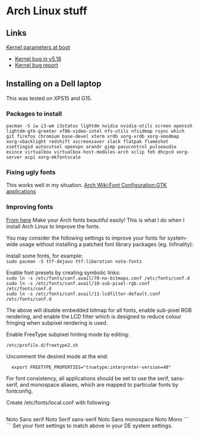 # Arch Linux stuff

## Links

[Kernel parameters at boot](https://wiki.archlinux.org/title/Kernel_parameters#GRUB)

 * [Kernel bug in v5.18](https://www.reddit.com/r/archlinux/comments/v0x3c4/psa_if_you_run_kernel_518_with_nvidia_pass_ibtoff/)
 * [Kernel bug report](https://bugs.archlinux.org/task/74891)



## Installing on a Dell laptop 
This was tested on XPS15 and G15.

### Packages to install

```
pacman -S iw i3-wm i3status lightdm nvidia nvidia-utils screen openssh lightdm-gtk-greeter xf86-video-intel nfs-utils nfsidmap rsync which git firefox chromium base-devel xterm xrdb xorg-xrdb xorg-xmodmap xorg-xbacklight redshift xscreensaver slack flatpak flameshot xsettingsd autocutsel openvpn arandr gimp pavucontrol pulseaudio evince virtualbox virtualbox-host-modules-arch xclip feh dhcpcd xorg-server acpi xorg-mkfontscale
```
### Fixing ugly fonts

This works well in my situation.
[Arch Wiki:Font Configuration:GTK applications](https://wiki.archlinux.org/title/Font_configuration#Incorrect_hinting_in_GTK_applications)

### Improving fonts
[From here](https://gist.github.com/YoEight/d19112db56cd8f93835bf2d009d617f7)
Make your Arch fonts beautiful easily!
This is what I do when I install Arch Linux to improve the fonts.

You may consider the following settings to improve your fonts for system-wide usage without installing a patched font library packages (eg. Infinality):

Install some fonts, for example:  
```sudo pacman -S ttf-dejavu ttf-liberation noto-fonts```  

Enable font presets by creating symbolic links:  
```sudo ln -s /etc/fonts/conf.avail/70-no-bitmaps.conf /etc/fonts/conf.d```  
```sudo ln -s /etc/fonts/conf.avail/10-sub-pixel-rgb.conf /etc/fonts/conf.d```  
```sudo ln -s /etc/fonts/conf.avail/11-lcdfilter-default.conf /etc/fonts/conf.d```

The above will disable embedded bitmap for all fonts, enable sub-pixel RGB rendering, and enable the LCD filter which is designed to reduce colour fringing when subpixel rendering is used.

Enable FreeType subpixel hinting mode by editing:

```/etc/profile.d/freetype2.sh```

Uncomment the desired mode at the end:

```  export FREETYPE_PROPERTIES="truetype:interpreter-version=40"```

For font consistency, all applications should be set to use the serif, sans-serif, and monospace aliases, which are mapped to particular fonts by fontconfig.

Create /etc/fonts/local.conf with following:
```
```
<?xml version="1.0" encoding="UTF-8"?>
<!DOCTYPE fontconfig SYSTEM "fonts.dtd">
<fontconfig>
   <match>
      <edit mode="prepend" name="family">
         <string>Noto Sans</string>
      </edit>
   </match>
   <match target="pattern">
      <test qual="any" name="family">
         <string>serif</string>
      </test>
      <edit name="family" mode="assign" binding="same">
         <string>Noto Serif</string>
      </edit>
   </match>
   <match target="pattern">
      <test qual="any" name="family">
         <string>sans-serif</string>
      </test>
      <edit name="family" mode="assign" binding="same">
         <string>Noto Sans</string>
      </edit>
   </match>
   <match target="pattern">
      <test qual="any" name="family">
         <string>monospace</string>
      </test>
      <edit name="family" mode="assign" binding="same">
         <string>Noto Mono</string>
      </edit>
   </match>
</fontconfig>
```
```  
Set your font settings to match above in your DE system settings.

